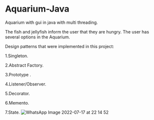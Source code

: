 # Aquarium-Java
Aquarium with gui in java with multi threading.

The fish and jellyfish inform the user that they are hungry.
The user has several options in the Aquarium. 

Design patterns that were implemented in this project:

1.Singleton.

2.Abstract Factory.

3.Prototype .

4.Listener/Observer.

5.Decorator.

6.Memento.

7.State.
![WhatsApp Image 2022-07-17 at 22 14 52](https://user-images.githubusercontent.com/93316203/179422941-61a23801-9f7a-4303-8b77-1cafa09cad16.jpeg)
